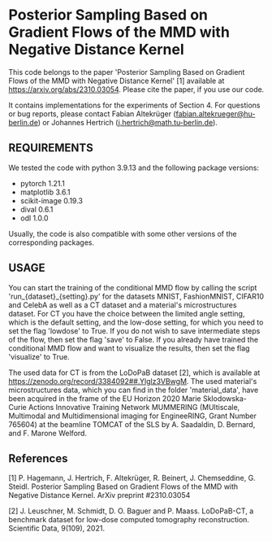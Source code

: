 # Posterior Sampling Based on Gradient Flows of the MMD with Negative Distance Kernel

This code belongs to the paper 'Posterior Sampling Based on Gradient Flows of the MMD with Negative Distance Kernel' [1] available at https://arxiv.org/abs/2310.03054. Please cite the paper, if you use our code.

It contains implementations for the experiments of Section 4. 
For questions or bug reports, please contact Fabian Altekrüger (fabian.altekrueger@hu-berlin.de) or Johannes Hertrich (j.hertrich@math.tu-berlin.de).

## REQUIREMENTS

We tested the code with python 3.9.13 and the following package versions:

- pytorch 1.21.1
- matplotlib 3.6.1
- scikit-image 0.19.3
- dival 0.6.1
- odl 1.0.0

Usually, the code is also compatible with some other versions of the corresponding packages.

## USAGE 

You can start the training of the conditional MMD flow by calling the script 'run_{dataset}_{setting}.py' for the datasets MNIST, FashionMNIST, CIFAR10 and CelebA as well as a CT dataset and a material's microstructures dataset. For CT you have the choice between the limited angle setting, which is the default setting, and the low-dose setting, for which you need to set the flag 'lowdose' to True.
If you do not wish to save intermediate steps of the flow, then set the flag 'save' to False.
If you already have trained the conditional MMD flow and want to visualize the results, then set the flag 'visualize' to True.

The used data for CT is from the LoDoPaB dataset [2], which is available at https://zenodo.org/record/3384092##.Ylglz3VBwgM.
The used material's microstructures data, which you can find in the folder 'material_data', have been acquired in the frame of the EU Horizon 2020 Marie Sklodowska-Curie Actions Innovative Training Network MUMMERING (MUltiscale, Multimodal and Multidimensional imaging for EngineeRING, Grant Number 765604) at the beamline TOMCAT of the SLS by A. Saadaldin, D. Bernard, and F. Marone Welford. 

## References

[1] P. Hagemann, J. Hertrich, F. Altekrüger, R. Beinert, J. Chemseddine, G. Steidl.
Posterior Sampling Based on Gradient Flows of the MMD with Negative Distance Kernel.
ArXiv preprint #2310.03054

[2] J. Leuschner, M. Schmidt, D. O. Baguer and P. Maass.
LoDoPaB-CT, a benchmark dataset for low-dose computed tomography reconstruction.
Scientific Data, 9(109), 2021.
